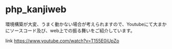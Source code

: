 # php_kanjiweb

環境構築が大変、うまく動かない場合が考えられますので、Youtubeにて大まかにソースコード及び、web上での振る舞いをご紹介しています。

link
https://www.youtube.com/watch?v=T155E0iUpZo
